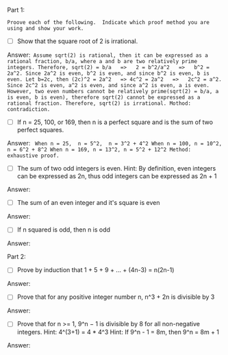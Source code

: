 Part 1:
```
Proove each of the following.  Indicate which proof method you are using and show your work.
```
- [ ]  Show that the square root of 2 is irrational.

Answer:```
Assume sqrt(2) is rational, then it can be expressed as a rational fraction, b/a, where a and b are two relatively prime integers.
Therefore, sqrt(2) = b/a   =>   2 = b^2/a^2   =>   b^2 = 2a^2.
Since 2a^2 is even, b^2 is even, and since b^2 is even, b is even.
Let b=2c, then (2c)^2 = 2a^2   => 4c^2 = 2a^2   =>   2c^2 = a^2.
Since 2c^2 is even, a^2 is even, and since a^2 is even, a is even.
However, two even numbers cannot be relatively prime(sqrt(2) = b/a, a is even, b is even), therefore sqrt(2) cannot be expressed as a rational fraction.
Therefore, sqrt(2) is irrational. Mothod: contradiction.```


- [ ]  If n = 25, 100, or 169, then n is a perfect square and is the sum of two perfect squares.

Answer: ```
When n = 25,  n = 5^2,  n = 3^2 + 4^2
When n = 100, n = 10^2, n = 6^2 + 8^2
When n = 169, n = 13^2, n = 5^2 + 12^2
Method: exhaustive proof.```

- [ ]  The sum of two odd integers is even.  Hint: By definition, even integers can be expressed as 2n, thus odd integers can be expressed as 2n + 1	

Answer: 
- [ ]  The sum of an even integer and it's square is even

Answer: 
- [ ]  If n squared is odd, then n is odd

Answer: 

Part 2:

- [ ] Prove by induction that 1 + 5 + 9 + ... + (4n-3) = n(2n-1)

Answer: 
- [ ] Prove that for any positive integer number n, n^3 + 2n is divisible by 3

Answer: 
- [ ] Prove that for n >= 1, 9^n − 1 is divisible by 8 for all non-negative integers. 
Hint: 4^(3+1) = 4 * 4^3
Hint: If 9^n - 1 = 8m, then 9^n = 8m + 1   

Answer: 
